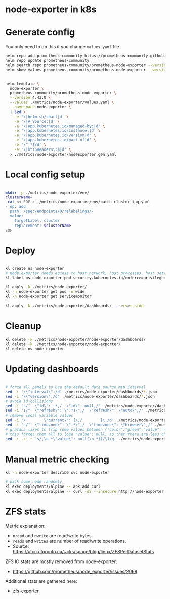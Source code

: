 
# node-exporter in k8s

# Generate config

You only need to do this if you change `values.yaml` file.

```bash
helm repo add prometheus-community https://prometheus-community.github.io/helm-charts
helm repo update prometheus-community
helm search repo prometheus-community/prometheus-node-exporter --versions --devel | head
helm show values prometheus-community/prometheus-node-exporter --version 4.43.0 > ./metrics/node-exporter/default-values.yaml
```

```bash

helm template \
  node-exporter \
  prometheus-community/prometheus-node-exporter \
  --version 4.43.0 \
  --values ./metrics/node-exporter/values.yaml \
  --namespace node-exporter \
  | sed \
    -e '\|helm.sh/chart|d' \
    -e '\|# Source:|d' \
    -e '\|app.kubernetes.io/managed-by:|d' \
    -e '\|app.kubernetes.io/instance:|d' \
    -e '\|app.kubernetes.io/version|d' \
    -e '\|app.kubernetes.io/part-of|d' \
    -e '/^ *$/d' \
    -e '\|httpHeaders\:$|d' \
  > ./metrics/node-exporter/nodeExporter.gen.yaml

```

# Local config setup

```bash

mkdir -p ./metrics/node-exporter/env/
clusterName=
 cat << EOF > ./metrics/node-exporter/env/patch-cluster-tag.yaml
- op: add
  path: /spec/endpoints/0/relabelings/-
  value:
    targetLabel: cluster
    replacement: $clusterName
EOF

```

# Deploy

```bash

kl create ns node-exporter
# node exporter needs access to host network, host processes, host settings to work properly
kl label ns node-exporter pod-security.kubernetes.io/enforce=privileged

kl apply -k ./metrics/node-exporter/
kl -n node-exporter get pod -o wide
kl -n node-exporter get servicemonitor

kl apply -k ./metrics/node-exporter/dashboards/ --server-side
```

# Cleanup

```bash
kl delete -k ./metrics/node-exporter/node-exporter/dashboards/
kl delete -k ./metrics/node-exporter/node-exporter/
kl delete ns node-exporter
```

# Updating dashboards

```bash

# force all panels to use the default data source min interval
sed -i '/\"interval\":/d' ./metrics/node-exporter/dashboards/*.json
sed -i '/\"version\":/d' ./metrics/node-exporter/dashboards/*.json
# avoid id collisions
sed -i 's/^  \"id\": .*,/  \"id\": null,/' ./metrics/node-exporter/dashboards/*.json
sed -i 's/^  \"refresh\": \".*s\",/  \"refresh\": \"auto\",/' ./metrics/node-exporter/dashboards/*.json
# remove local variable values
sed -i '/        \"current\": {/,/        }\,/d' ./metrics/node-exporter/dashboards/*.json
sed -i 's/^  \"timezone\": \".*\",/  \"timezone\": \"browser\",/' ./metrics/node-exporter/dashboards/*.json
# grafana likes to flip some values between {"color":"green","value": null} and {"color":"green"}
# this forces them all to lose "value": null, so that there are less changes in commits
sed -i -z -r 's/,\n *\"value\": null(\n *})/\1/g' ./metrics/node-exporter/dashboards/*.json

```

# Manual metric checking

```bash
kl -n node-exporter describe svc node-exporter

# pick some node randomly
kl exec deployments/alpine -- apk add curl
kl exec deployments/alpine -- curl -sS --insecure http://node-exporter.node-exporter:9100/metrics > ./node-exporter.log
```

# ZFS stats

Metric explanation:
- `nread` and `nwrite` are read/write bytes.
- `reads` and `writes` are number of read/write operations.
- Source: https://utcc.utoronto.ca/~cks/space/blog/linux/ZFSPerDatasetStats

ZFS IO stats are mostly removed from node-exporter:
- https://github.com/prometheus/node_exporter/issues/2068

Additional stats are gathered here:
- [zfs-exporter](../zfs-exporter/readme.md)
